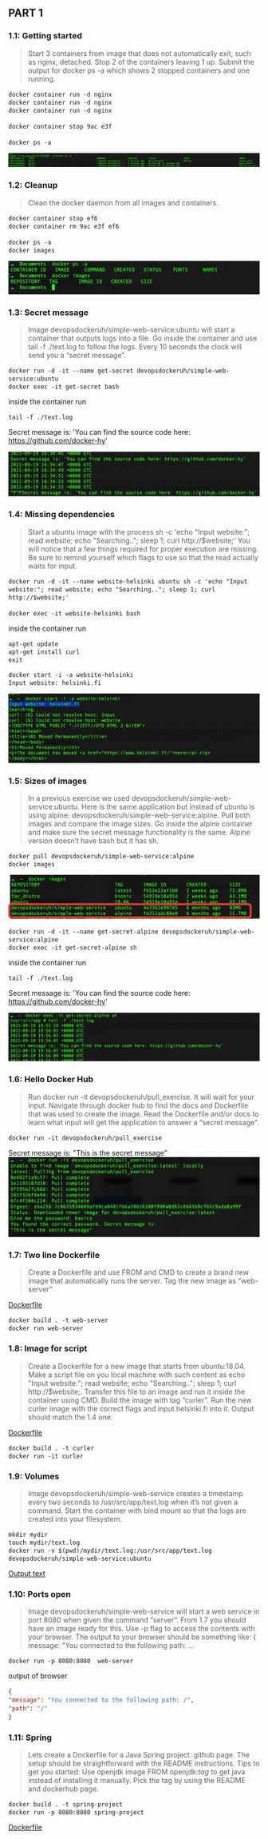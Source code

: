 ## PART 1

### 1.1: Getting started

> Start 3 containers from image that does not automatically exit, such as nginx, detached. Stop 2 of the containers leaving 1 up. Submit the output for docker ps -a which shows 2 stopped containers and one running.

```
docker container run -d nginx 
docker container run -d nginx
docker container run -d nginx

docker container stop 9ac e3f

docker ps -a
```
![1.1: Getting started](../assets/exercise-1-1.png)

### 1.2: Cleanup

> Clean the docker daemon from all images and containers.

```
docker container stop ef6
docker container rm 9ac e3f ef6

docker ps -a
docker images
```
![1.2: Cleanup](../assets/exercise-1-2.png)

### 1.3: Secret message

> Image devopsdockeruh/simple-web-service:ubuntu will start a container that outputs logs into a file. Go inside the container and use tail -f ./text.log to follow the logs. Every 10 seconds the clock will send you a “secret message”.

```
docker run -d -it --name get-secret devopsdockeruh/simple-web-service:ubuntu
docker exec -it get-secret bash 
```
inside the container run
```
tail -f ./text.log
```
Secret message is: 'You can find the source code here: https://github.com/docker-hy'

![1.3: Secret message](../assets/exercise-1-3.png)

### 1.4: Missing dependencies

>Start a ubuntu image with the process sh -c 'echo "Input website:"; read website; echo "Searching.."; sleep 1; curl http://$website;' You will notice that a few things required for proper execution are missing. Be sure to remind yourself which flags to use so that the read actually waits for input.

```
docker run -d -it --name website-helsinki ubuntu sh -c 'echo "Input website:"; read website; echo "Searching.."; sleep 1; curl http://$website;'

docker exec -it website-helsinki bash
```
inside the container run
```
apt-get update
apt-get install curl
exit
```

```
docker start -i -a website-helsinki
Input website: helsinki.fi
```

![1.4: Missing dependencies](../assets/exercise-1-4.png)

### 1.5: Sizes of images

>In a previous exercise we used devopsdockeruh/simple-web-service:ubuntu. Here is the same application but instead of ubuntu is using alpine: devopsdockeruh/simple-web-service:alpine. Pull both images and compare the image sizes. Go inside the alpine container and make sure the secret message functionality is the same. Alpine version doesn’t have bash but it has sh.

```
docker pull devopsdockeruh/simple-web-service:alpine
docker images 
```
![1.5: Sizes of images](../assets/exercise-1-5.png)

```
docker run -d -it --name get-secret-alpine devopsdockeruh/simple-web-service:alpine
docker exec -it get-secret-alpine sh 
```
inside the container run
```
tail -f ./text.log
```
Secret message is: 'You can find the source code here: https://github.com/docker-hy'

![1.5: Secret](../assets/exercise-1-5-2.png)

### 1.6: Hello Docker Hub

>Run docker run -it devopsdockeruh/pull_exercise. It will wait for your input. Navigate through docker hub to find the docs and Dockerfile that was used to create the image. Read the Dockerfile and/or docs to learn what input will get the application to answer a “secret message”.

```
docker run -it devopsdockeruh/pull_exercise
```
Secret message is: "This is the secret message"
![1.6: Hello Docker Hub](../assets/exercise-1-6.png)

### 1.7: Two line Dockerfile
> Create a Dockerfile and use FROM and CMD to create a brand new image that automatically runs the server. Tag the new image as “web-server”

[Dockerfile](./exercise-1-7/Dockerfile)

```
docker build . -t web-server
docker run web-server
```
### 1.8: Image for script
> Create a Dockerfile for a new image that starts from ubuntu:18.04. Make a script file on you local machine with such content as echo "Input website:"; read website; echo "Searching.."; sleep 1; curl http://$website;. Transfer this file to an image and run it inside the container using CMD. Build the image with tag “curler”. Run the new curler image with the correct flags and input helsinki.fi into it. Output should match the 1.4 one.

[Dockerfile](./exercise-1-8/Dockerfile)

```
docker build . -t curler
docker run -it curler   
```

### 1.9: Volumes
> Image devopsdockeruh/simple-web-service creates a timestamp every two seconds to /usr/src/app/text.log when it’s not given a command. Start the container with bind mount so that the logs are created into your filesystem.

```
mkdir mydir
touch mydir/text.log
docker run -v $(pwd)/mydir/text.log:/usr/src/app/text.log devopsdockeruh/simple-web-service:ubuntu
```
[Output text](./mydir/text.log)


### 1.10: Ports open
> Image devopsdockeruh/simple-web-service will start a web service in port 8080 when given the command “server”. From 1.7 you should have an image ready for this. Use -p flag to access the contents with your browser. The output to your browser should be something like: { message: "You connected to the following path: ...

```
docker run -p 8080:8080  web-server
```
output of browser
```json
{
"message": "You connected to the following path: /",
"path": "/"
}
```

### 1.11: Spring
> Lets create a Dockerfile for a Java Spring project: github page. The setup should be straightforward with the README instructions. Tips to get you started: Use openjdk image FROM openjdk:_tag_ to get java instead of installing it manually. Pick the tag by using the README and dockerhub page.

```
docker build . -t spring-project
docker run -p 8080:8080 spring-project
```
[Dockerfile](./exercise-1-11/Dockerfile)